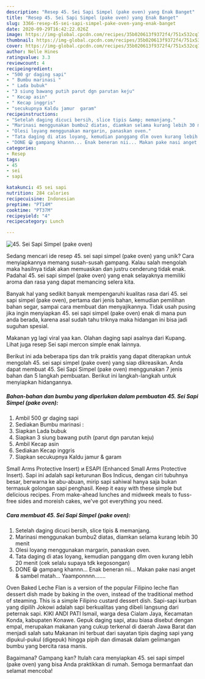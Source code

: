 ```yaml
---
description: "Resep 45. Sei Sapi Simpel (pake oven) yang Enak Banget"
title: "Resep 45. Sei Sapi Simpel (pake oven) yang Enak Banget"
slug: 3366-resep-45-sei-sapi-simpel-pake-oven-yang-enak-banget
date: 2020-09-29T16:42:22.026Z
image: https://img-global.cpcdn.com/recipes/35b020613f9372f4/751x532cq70/45-sei-sapi-simpel-pake-oven-foto-resep-utama.jpg
thumbnail: https://img-global.cpcdn.com/recipes/35b020613f9372f4/751x532cq70/45-sei-sapi-simpel-pake-oven-foto-resep-utama.jpg
cover: https://img-global.cpcdn.com/recipes/35b020613f9372f4/751x532cq70/45-sei-sapi-simpel-pake-oven-foto-resep-utama.jpg
author: Nelle Hines
ratingvalue: 3.3
reviewcount: 4
recipeingredient:
- "500 gr daging sapi"
- " Bumbu marinasi "
- " Lada bubuk"
- "3 siung bawang putih parut dgn parutan keju"
- " Kecap asin"
- " Kecap inggris"
- "secukupnya Kaldu jamur  garam"
recipeinstructions:
- "Setelah daging dicuci bersih, slice tipis &amp; memanjang."
- "Marinasi menggunakan bumbu2 diatas, diamkan selama kurang lebih 30 menit"
- "Olesi loyang menggunakan margarin, panaskan oven."
- "Tata daging di atas loyang, kemudian panggang dlm oven kurang lebih 20 menit (cek selalu supaya tdk kegosongan)"
- "DONE 😁 gampang khannn... Enak beneran nii... Makan pake nasi anget &amp; sambel matah... Yaamponnnn......."
categories:
- Resep
tags:
- 45
- sei
- sapi

katakunci: 45 sei sapi 
nutrition: 284 calories
recipecuisine: Indonesian
preptime: "PT14M"
cooktime: "PT37M"
recipeyield: "4"
recipecategory: Lunch

---
```



![45. Sei Sapi Simpel (pake oven)](https://img-global.cpcdn.com/recipes/35b020613f9372f4/751x532cq70/45-sei-sapi-simpel-pake-oven-foto-resep-utama.jpg)

Sedang mencari ide resep 45. sei sapi simpel (pake oven) yang unik? Cara menyiapkannya memang susah-susah gampang. Kalau salah mengolah maka hasilnya tidak akan memuaskan dan justru cenderung tidak enak. Padahal 45. sei sapi simpel (pake oven) yang enak selayaknya memiliki aroma dan rasa yang dapat memancing selera kita.

Banyak hal yang sedikit banyak mempengaruhi kualitas rasa dari 45. sei sapi simpel (pake oven), pertama dari jenis bahan, kemudian pemilihan bahan segar, sampai cara membuat dan menyajikannya. Tidak usah pusing jika ingin menyiapkan 45. sei sapi simpel (pake oven) enak di mana pun anda berada, karena asal sudah tahu triknya maka hidangan ini bisa jadi suguhan spesial.

Makanan yg lagi viral yaa kan. Olahan daging sapi asalnya dari Kupang. Lihat juga resep Sei sapi mercon simple enak lainnya.


Berikut ini ada beberapa tips dan trik praktis yang dapat diterapkan untuk mengolah 45. sei sapi simpel (pake oven) yang siap dikreasikan. Anda dapat membuat 45. Sei Sapi Simpel (pake oven) menggunakan 7 jenis bahan dan 5 langkah pembuatan. Berikut ini langkah-langkah untuk menyiapkan hidangannya.

<!--inarticleads1-->

##### Bahan-bahan dan bumbu yang diperlukan dalam pembuatan 45. Sei Sapi Simpel (pake oven):

1. Ambil 500 gr daging sapi
1. Sediakan  Bumbu marinasi :
1. Siapkan  Lada bubuk
1. Siapkan 3 siung bawang putih (parut dgn parutan keju)
1. Ambil  Kecap asin
1. Sediakan  Kecap inggris
1. Siapkan secukupnya Kaldu jamur &amp; garam


Small Arms Protective Insert) и ESAPI (Enhanced Small Arms Protective Insert). Sapi ini adalah sapi keturunan Bos Indicus, dengan ciri tubuhnya besar, berwarna ke abu-abuan, mirip sapi sahiwal hanya saja bukan termasuk golongan sapi penghasil. Keep it easy with these simple but delicious recipes. From make-ahead lunches and midweek meals to fuss-free sides and moreish cakes, we&#39;ve got everything you need. 

<!--inarticleads2-->

##### Cara membuat 45. Sei Sapi Simpel (pake oven):

1. Setelah daging dicuci bersih, slice tipis &amp; memanjang.
1. Marinasi menggunakan bumbu2 diatas, diamkan selama kurang lebih 30 menit
1. Olesi loyang menggunakan margarin, panaskan oven.
1. Tata daging di atas loyang, kemudian panggang dlm oven kurang lebih 20 menit (cek selalu supaya tdk kegosongan)
1. DONE 😁 gampang khannn... Enak beneran nii... Makan pake nasi anget &amp; sambel matah... Yaamponnnn.......


Oven Baked Leche Flan is a version of the popular Filipino leche flan dessert dish made by baking in the oven, instead of the traditional method of steaming. This is a simple Filipino custard dessert dish. Sapi-sapi kurban yang dipilih Jokowi adalah sapi berkualitas yang dibeli langsung dari peternak sapi. KIKI ANDI PATI Ismail, warga desa Cialam Jaya, Kecamatan Konda, kabupaten Konawe. Gepuk daging sapi, atau biasa disebut dengan empal, merupakan makanan yang cukup terkenal di daerah Jawa Barat dan menjadi salah satu Makanan ini terbuat dari sayatan tipis daging sapi yang dipukul-pukul (digepuk) hingga pipih dan dimasak dalam gelimangan bumbu yang bercita rasa manis. 

Bagaimana? Gampang kan? Itulah cara menyiapkan 45. sei sapi simpel (pake oven) yang bisa Anda praktikkan di rumah. Semoga bermanfaat dan selamat mencoba!
